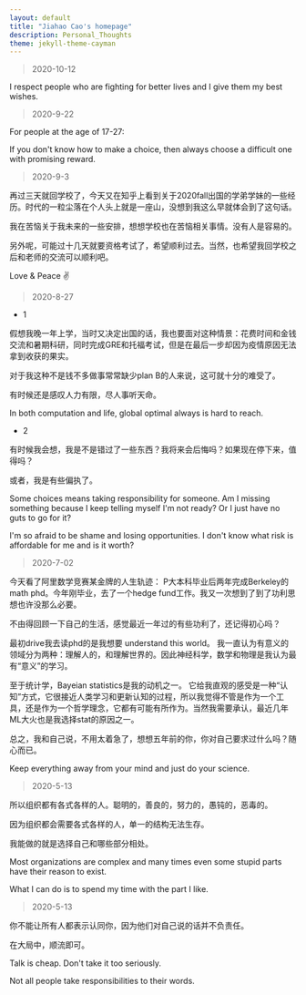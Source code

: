 ```yaml
---
layout: default
title: "Jiahao Cao's homepage"
description: Personal_Thoughts
theme: jekyll-theme-cayman
---
```


> 2020-10-12

I respect people who are fighting for better lives and I give them my best wishes.

> 2020-9-22

For people at the age of 17-27:

If you don't know how to make a choice, then always choose a difficult one with promising reward.

> 2020-9-3

再过三天就回学校了，今天又在知乎上看到关于2020fall出国的学弟学妹的一些经历。时代的一粒尘落在个人头上就是一座山，没想到我这么早就体会到了这句话。

我在苦恼关于我未来的一些安排，想想学校也在苦恼相关事情。没有人是容易的。


另外呢，可能过十几天就要资格考试了，希望顺利过去。当然，也希望我回学校之后和老师的交流可以顺利吧。

Love & Peace ✌️


> 2020-8-27

* 1

假想我晚一年上学，当时又决定出国的话，我也要面对这种情景：花费时间和金钱交流和暑期科研，同时完成GRE和托福考试，但是在最后一步却因为疫情原因无法拿到收获的果实。

对于我这种不是钱不多做事常常缺少plan B的人来说，这可就十分的难受了。

有时候还是感叹人力有限，尽人事听天命。

In both computation and life, global optimal always is hard to reach. 

* 2

有时候我会想，我是不是错过了一些东西？我将来会后悔吗？如果现在停下来，值得吗？

或者，我是有些偏执了。

Some choices means taking responsibility for someone. Am I missing something because I keep telling myself I'm not ready? Or I just have no guts to go for it? 

I'm so afraid to be shame and losing opportunities. I don't know what risk is affordable for me and is it worth?




> 2020-7-02

今天看了阿里数学竞赛某金牌的人生轨迹： P大本科毕业后两年完成Berkeley的math phd。今年刚毕业，去了一个hedge fund工作。我又一次想到了到了功利思想也许没那么必要。

不由得回顾一下自己的生活，感觉最近一年过的有些功利了，还记得初心吗？

最初drive我去读phd的是我想要 understand this world。 我一直认为有意义的领域分为两种：理解人的，和理解世界的。因此神经科学，数学和物理是我认为最有“意义”的学习。

至于统计学，Bayeian statistics是我的动机之一。 它给我直观的感受是一种“认知”方式，它很接近人类学习和更新认知的过程，所以我觉得不管是作为一个工具，还是作为一个哲学理念，它都有可能有所作为。当然我需要承认，最近几年ML大火也是我选择stat的原因之一。

总之，我和自己说，不用太着急了，想想五年前的你，你对自己要求过什么吗？随心而已。

Keep everything away from your mind and just do your science.


> 2020-5-13

所以组织都有各式各样的人。聪明的，善良的，努力的，愚钝的，恶毒的。

因为组织都会需要各式各样的人，单一的结构无法生存。

我能做的就是选择自己和哪些部分相处。

Most organizations are complex and many times even some stupid parts have their reason to exist.

What I can do is to spend my time with the part I like.


> 2020-5-13

你不能让所有人都表示认同你，因为他们对自己说的话并不负责任。

在大局中，顺流即可。

Talk is cheap. Don't take it too seriously.

Not all people take responsibilities to their words.



